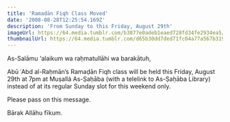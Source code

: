 ```yaml
---
title: 'Ramaḍān Fiqh Class Moved'
date: '2008-08-28T12:25:54.169Z'
description: 'From Sunday to this Friday, August 29th'
imageUrl: https://64.media.tumblr.com/b3877e0adeb1eaed728fd34fe2934ea5/tumblr_nk8g5oV7sM1rfn7xeo1_640.jpg
thumbnailUrl: https://64.media.tumblr.com/d65b30dd7ded71fc04a77a567b319067/tumblr_pn91gaiSFT1qc4ww3o1_1280.jpg
---
```


As-Salāmu ‘alaikum wa raḥmatullāhi wa barakātuh,

Abū ʿAbd al-Raḥmān’s Ramaḍān Fiqh class will be held this Friday, August 29th at 7pm at Muṣallá As-Ṣaḥāba (with a telelink to As-Ṣaḥāba Library) instead of at its regular Sunday slot for this weekend only.

Please pass on this message.

Bārak Allāhu fīkum.
